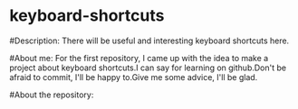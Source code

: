 # keyboard-shortcuts

#Description:
   There will be useful and interesting keyboard shortcuts here.
   
#About me:
   For the first repository, I came up with the idea to make a project about keyboard shortcuts.I can say for learning on github.Don't be afraid to commit, I'll be happy to.Give me some advice, I'll be glad.

#About the repository:
